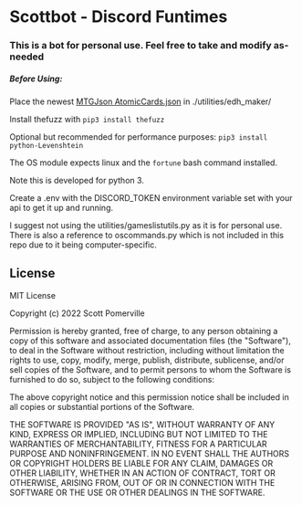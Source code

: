 # Scottbot - Discord Funtimes
### This is a bot for personal use. Feel free to take and modify as-needed
##### Before Using:
Place the newest [MTGJson AtomicCards.json](https://mtgjson.com/api/v5/AtomicCards.json) in ./utilities/edh_maker/

Install thefuzz with `pip3 install thefuzz`

Optional but recommended for performance purposes: `pip3 install python-Levenshtein`

The OS module expects linux and the `fortune` bash command installed.

Note this is developed for python 3.

Create a .env with the DISCORD\_TOKEN environment variable set with your api to get it up and running.

I suggest not using the utilities/gameslistutils.py as it is for personal use. There is also a reference to oscommands.py which is not included in this repo due to it being computer-specific.

## License

MIT License

Copyright (c) 2022 Scott Pomerville

Permission is hereby granted, free of charge, to any person obtaining a copy
of this software and associated documentation files (the "Software"), to deal
in the Software without restriction, including without limitation the rights
to use, copy, modify, merge, publish, distribute, sublicense, and/or sell
copies of the Software, and to permit persons to whom the Software is
furnished to do so, subject to the following conditions:

The above copyright notice and this permission notice shall be included in all
copies or substantial portions of the Software.

THE SOFTWARE IS PROVIDED "AS IS", WITHOUT WARRANTY OF ANY KIND, EXPRESS OR
IMPLIED, INCLUDING BUT NOT LIMITED TO THE WARRANTIES OF MERCHANTABILITY,
FITNESS FOR A PARTICULAR PURPOSE AND NONINFRINGEMENT. IN NO EVENT SHALL THE
AUTHORS OR COPYRIGHT HOLDERS BE LIABLE FOR ANY CLAIM, DAMAGES OR OTHER
LIABILITY, WHETHER IN AN ACTION OF CONTRACT, TORT OR OTHERWISE, ARISING FROM,
OUT OF OR IN CONNECTION WITH THE SOFTWARE OR THE USE OR OTHER DEALINGS IN THE
SOFTWARE.
